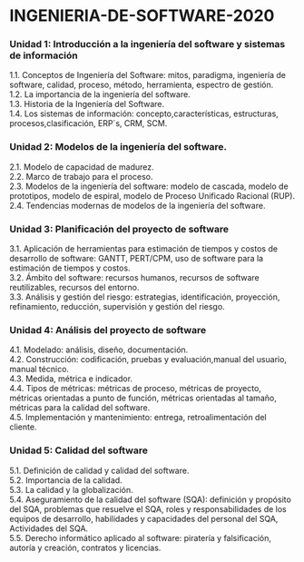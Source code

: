 # INGENIERIA-DE-SOFTWARE-2020
### Unidad 1: Introducción a la ingeniería del software y sistemas de información

1.1. Conceptos de Ingeniería del Software: mitos, paradigma, ingeniería de software, 
calidad, proceso, método, herramienta, espectro de gestión.
<br />
1.2. La importancia de la ingeniería del software.
<br />
1.3. Historia de la Ingeniería del Software.
<br />
1.4. Los sistemas de información: concepto,características, estructuras, 
procesos,clasificación, ERP´s, CRM, SCM.
<br />

### Unidad 2: Modelos de la ingeniería del software.

2.1. Modelo de capacidad de madurez.
<br />
2.2. Marco de trabajo para el proceso.
<br />
2.3. Modelos de la ingeniería del software: modelo de cascada, modelo de prototipos,
modelo de espiral, modelo de Proceso Unificado Racional (RUP).
<br />
2.4. Tendencias modernas de modelos de la ingeniería del software.
<br />

### Unidad 3: Planificación del proyecto de software

3.1. Aplicación de herramientas para estimación de tiempos y costos de desarrollo 
de software: GANTT, PERT/CPM, uso de software para la estimación de tiempos y costos.
<br />
3.2. Ámbito del software: recursos humanos, recursos de software reutilizables, 
recursos del entorno.
<br />
3.3. Análisis y gestión del riesgo: estrategias, identificación, proyección, 
refinamiento, reducción, supervisión y gestión del riesgo.
<br />

### Unidad 4: Análisis del proyecto de software

4.1. Modelado: análisis, diseño, documentación.
<br />
4.2. Construcción: codificación, pruebas y evaluación,manual del usuario, manual técnico.
<br />
4.3. Medida, métrica e indicador.
<br />
4.4. Tipos de métricas: métricas de proceso, métricas de proyecto, métricas orientadas a 
punto de función, métricas orientadas al tamaño, métricas para la calidad del software.
<br />
4.5. Implementación y mantenimiento: entrega, retroalimentación del cliente.
<br />

### Unidad 5: Calidad del software

5.1. Definición de calidad y calidad del software.
<br />
5.2. Importancia de la calidad.
<br />
5.3. La calidad y la globalización.
<br />
5.4. Aseguramiento de la calidad del software (SQA): definición y propósito del SQA, 
problemas que resuelve el SQA, roles y responsabilidades de los equipos de desarrollo, 
habilidades y capacidades del personal del SQA, Actividades del SQA.
<br />
5.5. Derecho informático aplicado al software: piratería y falsificación, autoría y creación, 
contratos y licencias.
<br />


